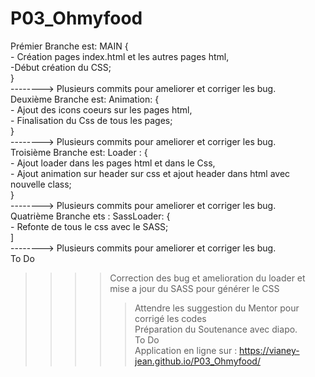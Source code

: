 # P03_Ohmyfood
Prémier Branche est: MAIN {</br>
                            - Création pages index.html et les autres pages html,<br>
                            -Début création du CSS;<br>
                            }<br>
 --------> Plusieurs commits pour ameliorer et corriger les bug.<br>
 Deuxième Branche est: Animation: {<br>
                                    - Ajout des icons coeurs sur les pages html, <br>
                                    - Finalisation du Css de tous les pages;<br>
                                    }<br>
--------> Plusieurs commits pour ameliorer et corriger les bug.<br>
 Troisième Branche est: Loader : {<br>
                                   - Ajout loader dans les pages html et dans le Css,<br>
                                   - Ajout animation sur header sur css et ajout header dans html avec nouvelle class;<br>
                                   }<br>
--------> Plusieurs commits pour ameliorer et corriger les bug.<br>
 Quatrième Branche ets : SassLoader: {<br>
                                      - Refonte de tous le css avec le SASS;<br>
                                      ]<br>
 --------> Plusieurs commits pour ameliorer et corriger les bug.<br>
 To Do
>>>> Correction des bug et amelioration du loader et mise a jour du SASS pour générer le CSS<br>
 >>>>>Attendre les suggestion du Mentor pour corrigé les codes<br>
 >>>>>Préparation du Soutenance avec diapo.<br>
 To Do <br>
Application en ligne sur : https://vianey-jean.github.io/P03_Ohmyfood/
